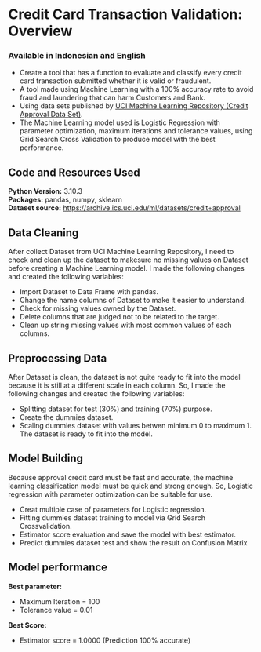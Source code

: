 # Credit Card Transaction Validation: Overview
### Available in Indonesian and English

- Create a tool that has a function to evaluate and classify every credit card transaction submitted whether it is valid or fraudulent.
- A tool made using Machine Learning with a 100% accuracy rate to avoid fraud and laundering that can harm Customers and Bank.
- Using data sets published by [UCI Machine Learning Repository (Credit Approval Data Set)](https://archive.ics.uci.edu/ml/datasets/credit+approval).
- The Machine Learning model used is Logistic Regression with parameter optimization, maximum iterations and tolerance values, using Grid Search Cross Validation to produce model with the best performance.

## Code and Resources Used
**Python Version:** 3.10.3  
**Packages:** pandas, numpy, sklearn  
**Dataset source:** https://archive.ics.uci.edu/ml/datasets/credit+approval

## Data Cleaning
After collect Dataset from UCI Machine Learning Repository, I need to check and clean up the dataset to makesure no missing values on Dataset before creating a Machine Learning model. I made the following changes and created the following variables:
- Import Dataset to Data Frame with pandas.
- Change the name columns of Dataset to make it easier to understand.
- Check for missing values owned by the Dataset.
- Delete columns that are judged not to be related to the target.
- Clean up string missing values with most common values of each columns.

## Preprocessing Data
After Dataset is clean, the dataset is not quite ready to fit into the model because it is still at a different scale in each column. So, I made the following changes and created the following variables:
- Splitting dataset for test (30%) and training (70%) purpose.
- Create the dummies dataset.
- Scaling dummies dataset with values betwen minimum 0 to maximum 1.
The dataset is ready to fit into the model.

## Model Building
Because approval credit card must be fast and accurate, the machine learning classification model must be quick and strong enough. So, Logistic regression with parameter optimization can be suitable for use.
- Creat multiple case of parameters for Logistic regression.
- Fitting dummies dataset training to model via Grid Search Crossvalidation.
- Estimator score evaluation and save the model with best estimator.
- Predict dummies dataset test and show the result on Confusion Matrix

## Model performance
**Best parameter:**
- Maximum Iteration = 100
- Tolerance value = 0.01  

**Best Score:**
- Estimator score = 1.0000 (Prediction 100% accurate)
